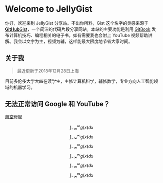 # Welcome to JellyGist

你好，欢迎来到 JellyGist 分享站。不出你所料，Gist 这个名字的灵感来源于 [**GitHub**Gist](https://gist.github.com/)，一个简洁的代码片段分享网站。本站的主要功能是利用 [GitBook](https://www.gitbook.com/) 发布计算机技巧、编程相关的电子书，如有需要我也会附上 YouTube 视频帮助讲解。我会以文字为主，视频为辅，这样能最大限度地节省大家时间。

## 关于我

> 最近更新于2018年12月28日上海

目前多伦多大学大四在读学生，主修计算机科学，辅修数学，专业方向人工智能领域的机器学习。

## 无法正常访问 Google 和 YouTube？

[航空母舰](https://free-ss.me/)

$$
\int_{-\infty}^\infty g(x) dx
$$
$$
\int_{-\infty}^\infty g(x) dx
$$
$$
\int_{-\infty}^\infty g(x) dx
$$
$$
\int_{-\infty}^\infty g(x) dx
$$
$$
\int_{-\infty}^\infty g(x) dx
$$
$$
\int_{-\infty}^\infty g(x) dx
$$

